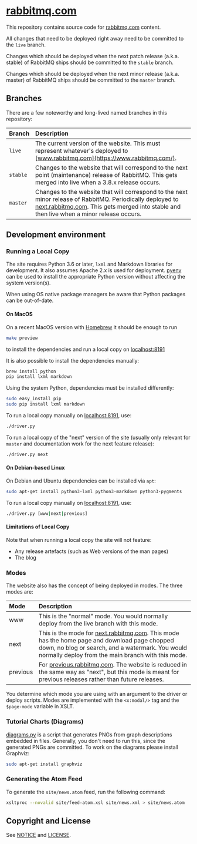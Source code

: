 # [rabbitmq.com](https://www.rabbitmq.com/)

This repository contains source code for [rabbitmq.com](https://www.rabbitmq.com/) content.

All changes that need to be deployed right away need to be committed to the `live` branch.

Changes which should be deployed when the next patch release (a.k.a. stable) of RabbitMQ ships should be committed to the `stable` branch.

Changes which should be deployed when the next minor release (a.k.a. master) of RabbitMQ ships should be committed to the `master` branch.

## Branches

There are a few noteworthy and long-lived named branches in this
repository:

Branch        | Description
:-------------|:--------------------
`live`         | The current version of the website. This must represent whatever's deployed to [www.rabbitmq.com](https://www.rabbitmq.com/).
`stable`       | Changes to the website that will correspond to the next point (maintenance) release of RabbitMQ. This gets merged into live when a 3.8.x release occurs.
`master`       | Changes to the website that will correspond to the next minor release of RabbitMQ. Periodically deployed to [next.rabbitmq.com](http://next.rabbitmq.com/). This gets merged into stable and then live when a minor release occurs.


## Development environment

### Running a Local Copy

The site requires Python 3.6 or later, `lxml` and Markdown libraries for development. It also
assumes Apache 2.x is used for deployment. [pyenv](https://github.com/pyenv/pyenv)
can be used to install the appropriate Python version without affecting the system version(s).

When using OS native package managers be aware that Python packages
can be out-of-date.

#### On MacOS

On a recent MacOS version with [Homebrew](http://brew.sh/) it should be enough to run

```sh
make preview
```

to install the dependencies and run a local copy on [localhost:8191](http://localhost:8191)

It is also possible to install the dependencies manually:

```sh
brew install python
pip install lxml markdown
```

Using the system Python, dependencies must be installed differently:

```sh
sudo easy_install pip
sudo pip install lxml markdown
```

To run a local copy manually on [localhost:8191](http://localhost:8191), use:

```sh
./driver.py
```

To run a local copy of the "next" version of the site (usually only relevant for `master` and
documentation work for the next feature release):

```sh
./driver.py next
```

#### On Debian-based Linux

On Debian and Ubuntu dependencies can be installed via `apt`:

```sh
sudo apt-get install python3-lxml python3-markdown python3-pygments
```

To run a local copy manually on [localhost:8191](http://localhost:8191), use:

```sh
./driver.py [www|next|previous]
```

#### Limitations of Local Copy

Note that when running a local copy the site will not feature:

 * Any release artefacts (such as Web versions of the man pages)
 * The blog


### Modes

The website also has the concept of being deployed in modes. The three
modes are:

Mode     | Description
:--------|:------------
www      | This is the "normal" mode. You would normally deploy from the live branch with this mode.
next     | This is the mode for [next.rabbitmq.com](http://next.rabbitmq.com/). This mode has the home page and download page chopped down, no blog or search, and a watermark. You would normally deploy from the main branch with this mode.
previous | For [previous.rabbitmq.com](http://previous.rabbitmq.com/). The website is reduced in the same way as "next", but this mode is meant for previous releases rather than future releases.

You determine which mode you are using with an argument to the driver
or deploy scripts. Modes are implemented with the `<x:modal/>` tag and
the `$page-mode` variable in XSLT.

### Tutorial Charts (Diagrams)

[diagrams.py](https://github.com/rabbitmq/rabbitmq-website/blob/master/code/diagrams.py) is a script that generates PNGs from graph descriptions
embedded in files. Generally, you don't need to run this, since the generated
PNGs are committed. To work on the diagrams please install Graphviz:

```sh
sudo apt-get install graphviz
```

### Generating the Atom Feed

To generate the `site/news.atom` feed, run the following command:

```sh
xsltproc --novalid site/feed-atom.xsl site/news.xml > site/news.atom
```


## Copyright and License

See [NOTICE](NOTICE) and [LICENSE](LICENSE).
